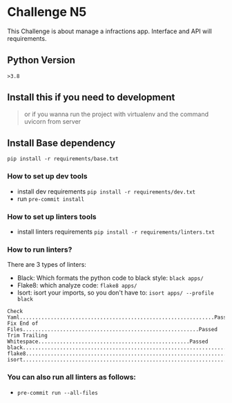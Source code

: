 # Challenge N5
This Challenge is about manage a infractions app. Interface and API will requirements.

## Python Version
`>3.8`


## Install this if you need to development
> or if you wanna run the project with virtualenv and the command uvicorn from server

## Install Base dependency
`pip install -r requirements/base.txt`

### How to set up dev tools
* install dev requirements  `pip install -r requirements/dev.txt`
* run  `pre-commit install`

### How to set up linters tools
* install linters requirements  `pip install -r requirements/linters.txt`

### How to run linters?
There are 3 types of linters:
* Black: Which formats the python code to black style: `black apps/`
* Flake8: which analyze code: `flake8 apps/`
* Isort: isort your imports, so you don't have to: `isort apps/ --profile black`

```
Check Yaml...............................................................Passed
Fix End of Files.........................................................Passed
Trim Trailing Whitespace.................................................Passed
black....................................................................Passed
flake8...................................................................Passed
isort....................................................................Passed
```

### You can also run all linters as follows:

* `pre-commit run --all-files`
